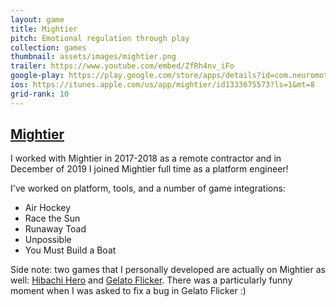 ```yaml
---
layout: game
title: Mightier
pitch: Emotional regulation through play
collection: games
thumbnail: assets/images/mightier.png
trailer: https://www.youtube.com/embed/ZfRh4nv_iFo
google-play: https://play.google.com/store/apps/details?id=com.neuromotion.mightier&hl=en_US
ios: https://itunes.apple.com/us/app/mightier/id1333675573?ls=1&mt=8
grid-rank: 10
---
```


## [Mightier](https://mightier.com/)

I worked with Mightier in 2017-2018 as a remote contractor and in December of 2019 I joined Mightier full time as a platform engineer!

I've worked on platform, tools, and a number of game integrations:
- Air Hockey
- Race the Sun
- Runaway Toad
- Unpossible
- You Must Build a Boat

Side note: two games that I personally developed are actually on Mightier as well: [Hibachi Hero](/games/hibachihero) and [Gelato Flicker](/games/gelatoflicker). There was a particularly funny moment when I was asked to fix a bug in Gelato Flicker :)